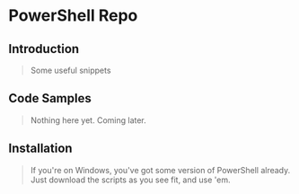 # PowerShell Repo

## Introduction

> Some useful snippets

## Code Samples

> Nothing here yet. Coming later.

## Installation

> If you're on Windows, you've got some version of PowerShell already. Just download the scripts as you see fit, and use 'em.